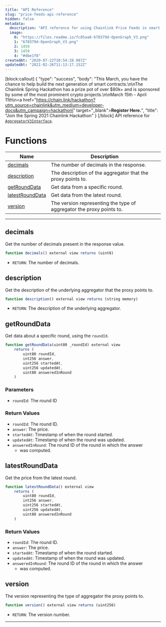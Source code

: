 ```yaml
---
title: "API Reference"
slug: "price-feeds-api-reference"
hidden: false
metadata: 
  description: "API reference for using Chainlink Price Feeds in smart contracts."
  image: 
    0: "https://files.readme.io/fc85aa8-670379d-OpenGraph_V3.png"
    1: "670379d-OpenGraph_V3.png"
    2: 1459
    3: 1459
    4: "#dbe1f8"
createdAt: "2020-07-22T10:54:28.987Z"
updatedAt: "2021-02-26T11:13:17.152Z"
---
```

[block:callout]
{
  "type": "success",
  "body": "This March, you have the chance to help build the next generation of smart contracts.\n\nThe Chainlink Spring Hackathon has a prize pot of over $80k+ and is sponsored by some of the most prominent crypto projects.\n\nMarch 15th - April 11th\n<a href=\"https://chain.link/hackathon?utm_source=chainlink&utm_medium=developer-docs&utm_campaign=hackathon\" target=\"_blank\"><b>Register Here.</b></a>",
  "title": "Join the Spring 2021 Chainlink Hackathon"
}
[/block]
API reference for <a href="https://github.com/smartcontractkit/chainlink/blob/develop/evm-contracts/src/v0.6/interfaces/AggregatorV3Interface.sol" target="_blank">`AggregatorV3Interface`</a>.

# Functions

|Name|Description|
|---|---|
|[decimals](#decimals)|The number of decimals in the response.|
|[description](#description)|The description of the aggregator that the proxy points to.|
|[getRoundData](#getrounddata)|Get data from a specific round.|
|[latestRoundData](#latestrounddata)|Get data from the latest round.|
|[version](#version)|The version representing the type of aggregator the proxy points to.|

___

## decimals

Get the number of decimals present in the response value.

```javascript Solidity
function decimals() external view returns (uint8)
```

* `RETURN`: The number of decimals.

## description

Get the description of the underlying aggregator that the proxy points to.

```javascript Solidity
function description() external view returns (string memory)
```

* `RETURN`: The description of the underlying aggregator.

## getRoundData

Get data about a specific round, using the `roundId`.

```javascript Solidity
function getRoundData(uint80 _roundId) external view 
    returns (
        uint80 roundId, 
        int256 answer, 
        uint256 startedAt, 
        uint256 updatedAt, 
        uint80 answeredInRound
    )
```

### Parameters

* `roundId`: The round ID

### Return Values

* `roundId`: The round ID.
* `answer`: The price.
* `startedAt`: Timestamp of when the round started.
* `updatedAt`: Timestamp of when the round was updated.
* `answeredInRound`: The round ID of the round in which the answer
   * was computed.

## latestRoundData

Get the price from the latest round.

```javascript Solidity
function latestRoundData() external view 
    returns (
        uint80 roundId, 
        int256 answer, 
        uint256 startedAt, 
        uint256 updatedAt, 
        uint80 answeredInRound
    )
```

### Return Values

* `roundId`: The round ID.
* `answer`: The price.
* `startedAt`: Timestamp of when the round started.
* `updatedAt`: Timestamp of when the round was updated.
* `answeredInRound`: The round ID of the round in which the answer
   * was computed.

## version

The version representing the type of aggregator the proxy points to.

```javascript Solidity
function version() external view returns (uint256)
```

* `RETURN`: The version number.

___